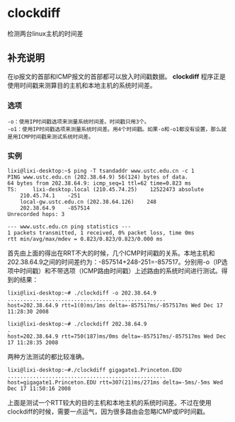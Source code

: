 clockdiff
===

检测两台linux主机的时间差

## 补充说明

在ip报文的首部和ICMP报文的首部都可以放入时间戳数据。 **clockdiff** 程序正是使用时间戳来测算目的主机和本地主机的系统时间差。

###  选项

```
-o：使用IP时间戳选项来测量系统时间差。时间戳只用3个。
-o1：使用IP时间戳选项来测量系统时间差。用4个时间戳。如果-o和-o1都没有设置，那么就是用ICMP时间戳来测试系统时间差。
```

###  实例

```
lixi@lixi-desktop:~$ ping -T tsandaddr www.ustc.edu.cn -c 1
PING www.ustc.edu.cn (202.38.64.9) 56(124) bytes of data.
64 bytes from 202.38.64.9: icmp_seq=1 ttl=62 time=0.823 ms
TS:     lixi-desktop.local (210.45.74.25)    12522473 absolute
    210.45.74.1    -251
    local-gw.ustc.edu.cn (202.38.64.126)    248
    202.38.64.9    -857514
Unrecorded hops: 3

--- www.ustc.edu.cn ping statistics ---
1 packets transmitted, 1 received, 0% packet loss, time 0ms
rtt min/avg/max/mdev = 0.823/0.823/0.823/0.000 ms
```

首先由上面的得出在RRT不大的时候，几个ICMP时间戳的关系。本地主机和202.38.64.9之间的时间差约为：-857514+248-251=-857517。分别用-o（IP选项中时间戳）和不带选项（ICMP路由时间戳）上述路由的系统时间进行测试。得到的结果：

```
lixi@lixi-desktop:~# ./clockdiff -o 202.38.64.9  
..................................................
host=202.38.64.9 rtt=1(0)ms/1ms delta=-857517ms/-857517ms Wed Dec 17 11:28:30 2008
```

```
lixi@lixi-desktop:~# ./clockdiff 202.38.64.9
.
host=202.38.64.9 rtt=750(187)ms/0ms delta=-857517ms/-857517ms Wed Dec 17 11:28:35 2008
```

两种方法测试的都比较准确。

```
lixi@lixi-desktop:~#./clockdiff gigagate1.Princeton.EDU
..................................................
host=gigagate1.Princeton.EDU rtt=307(21)ms/271ms delta=-5ms/-5ms Wed Dec 17 11:50:16 2008
```

上面是测试一个RTT较大的目的主机和本地主机的系统时间差。不过在使用clockdiff的时候，需要一点运气，因为很多路由会忽略ICMP或IP时间戳。


